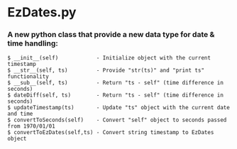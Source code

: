 # EzDates.py

### A new python class that provide a new data type for date & time handling:
    $ __init__(self)            - Initialize object with the current timestamp
    $ __str__(self, ts)         - Provide "str(ts)" and "print ts" functionality 
    $ __sub__(self, ts)         - Return "ts - self" (time difference in seconds)
    $ dateDiff(self, ts)        - Return "ts - self" (time difference in seconds) 
    $ updateTimestamp(ts)       - Update "ts" object with the current date and time
    $ convertToSeconds(self)    - Convert "self" object to seconds passed from 1970/01/01
    $ convertToEzDates(self,ts) - Convert string timestamp to EzDates object
